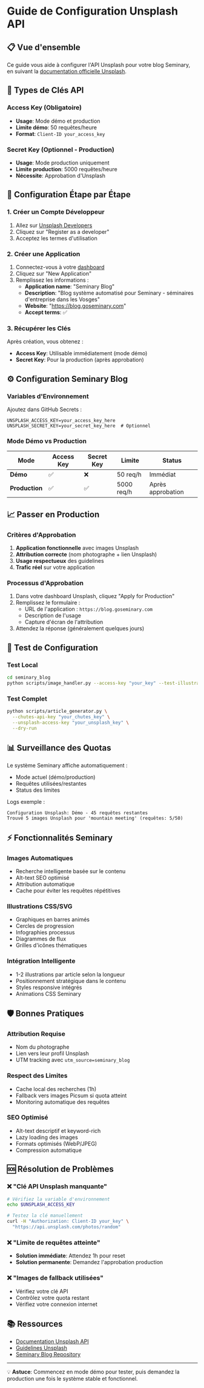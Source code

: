 # Guide de Configuration Unsplash API

## 📋 Vue d'ensemble

Ce guide vous aide à configurer l'API Unsplash pour votre blog Seminary, en suivant la [documentation officielle Unsplash](https://unsplash.com/documentation).

## 🔑 Types de Clés API

### Access Key (Obligatoire)
- **Usage**: Mode démo et production
- **Limite démo**: 50 requêtes/heure
- **Format**: `Client-ID your_access_key`

### Secret Key (Optionnel - Production)
- **Usage**: Mode production uniquement
- **Limite production**: 5000 requêtes/heure
- **Nécessite**: Approbation d'Unsplash

## 🚀 Configuration Étape par Étape

### 1. Créer un Compte Développeur

1. Allez sur [Unsplash Developers](https://unsplash.com/developers)
2. Cliquez sur "Register as a developer"
3. Acceptez les termes d'utilisation

### 2. Créer une Application

1. Connectez-vous à votre [dashboard](https://unsplash.com/oauth/applications)
2. Cliquez sur "New Application"
3. Remplissez les informations :
   - **Application name**: "Seminary Blog"
   - **Description**: "Blog système automatisé pour Seminary - séminaires d'entreprise dans les Vosges"
   - **Website**: "https://blog.goseminary.com"
   - **Accept terms**: ✅

### 3. Récupérer les Clés

Après création, vous obtenez :
- **Access Key**: Utilisable immédiatement (mode démo)
- **Secret Key**: Pour la production (après approbation)

## ⚙️ Configuration Seminary Blog

### Variables d'Environnement

Ajoutez dans GitHub Secrets :

```
UNSPLASH_ACCESS_KEY=your_access_key_here
UNSPLASH_SECRET_KEY=your_secret_key_here  # Optionnel
```

### Mode Démo vs Production

| Mode | Access Key | Secret Key | Limite | Status |
|------|------------|------------|--------|--------|
| **Démo** | ✅ | ❌ | 50 req/h | Immédiat |
| **Production** | ✅ | ✅ | 5000 req/h | Après approbation |

## 📈 Passer en Production

### Critères d'Approbation

1. **Application fonctionnelle** avec images Unsplash
2. **Attribution correcte** (nom photographe + lien Unsplash)
3. **Usage respectueux** des guidelines
4. **Trafic réel** sur votre application

### Processus d'Approbation

1. Dans votre dashboard Unsplash, cliquez "Apply for Production"
2. Remplissez le formulaire :
   - URL de l'application : `https://blog.goseminary.com`
   - Description de l'usage
   - Capture d'écran de l'attribution
3. Attendez la réponse (généralement quelques jours)

## 🔧 Test de Configuration

### Test Local

```bash
cd seminary_blog
python scripts/image_handler.py --access-key "your_key" --test-illustrations
```

### Test Complet

```bash
python scripts/article_generator.py \
  --chutes-api-key "your_chutes_key" \
  --unsplash-access-key "your_unsplash_key" \
  --dry-run
```

## 📊 Surveillance des Quotas

Le système Seminary affiche automatiquement :
- Mode actuel (démo/production)
- Requêtes utilisées/restantes
- Status des limites

Logs exemple :
```
Configuration Unsplash: Démo - 45 requêtes restantes
Trouvé 5 images Unsplash pour 'mountain meeting' (requêtes: 5/50)
```

## ⚡ Fonctionnalités Seminary

### Images Automatiques
- Recherche intelligente basée sur le contenu
- Alt-text SEO optimisé
- Attribution automatique
- Cache pour éviter les requêtes répétitives

### Illustrations CSS/SVG
- Graphiques en barres animés
- Cercles de progression
- Infographies processus
- Diagrammes de flux
- Grilles d'icônes thématiques

### Intégration Intelligente
- 1-2 illustrations par article selon la longueur
- Positionnement stratégique dans le contenu
- Styles responsive intégrés
- Animations CSS Seminary

## 🛡️ Bonnes Pratiques

### Attribution Requise
- Nom du photographe
- Lien vers leur profil Unsplash
- UTM tracking avec `utm_source=seminary_blog`

### Respect des Limites
- Cache local des recherches (1h)
- Fallback vers images Picsum si quota atteint
- Monitoring automatique des requêtes

### SEO Optimisé
- Alt-text descriptif et keyword-rich
- Lazy loading des images
- Formats optimisés (WebP/JPEG)
- Compression automatique

## 🆘 Résolution de Problèmes

### ❌ "Clé API Unsplash manquante"
```bash
# Vérifiez la variable d'environnement
echo $UNSPLASH_ACCESS_KEY

# Testez la clé manuellement
curl -H "Authorization: Client-ID your_key" \
  "https://api.unsplash.com/photos/random"
```

### ❌ "Limite de requêtes atteinte"
- **Solution immédiate**: Attendez 1h pour reset
- **Solution permanente**: Demandez l'approbation production

### ❌ "Images de fallback utilisées"
- Vérifiez votre clé API
- Contrôlez votre quota restant
- Vérifiez votre connexion internet

## 📚 Ressources

- [Documentation Unsplash API](https://unsplash.com/documentation)
- [Guidelines Unsplash](https://help.unsplash.com/en/articles/2511245-unsplash-api-guidelines)
- [Seminary Blog Repository](https://github.com/your-username/seminary_blog)

---

💡 **Astuce**: Commencez en mode démo pour tester, puis demandez la production une fois le système stable et fonctionnel. 